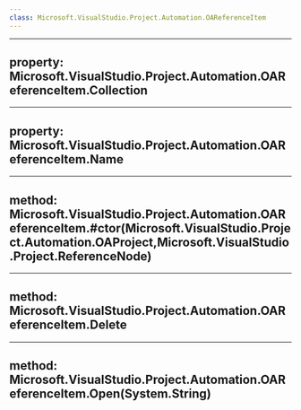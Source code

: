 ```yaml
---
class: Microsoft.VisualStudio.Project.Automation.OAReferenceItem
---
```


---
property: Microsoft.VisualStudio.Project.Automation.OAReferenceItem.Collection
---

---
property: Microsoft.VisualStudio.Project.Automation.OAReferenceItem.Name
---

---
method: Microsoft.VisualStudio.Project.Automation.OAReferenceItem.#ctor(Microsoft.VisualStudio.Project.Automation.OAProject,Microsoft.VisualStudio.Project.ReferenceNode)
---

---
method: Microsoft.VisualStudio.Project.Automation.OAReferenceItem.Delete
---

---
method: Microsoft.VisualStudio.Project.Automation.OAReferenceItem.Open(System.String)
---

